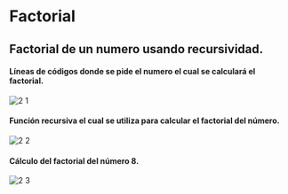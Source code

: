 # Factorial

## Factorial de un numero usando recursividad.

#### Líneas de códigos donde se pide el numero el cual se calculará el factorial.

![2 1](https://user-images.githubusercontent.com/71052252/94637945-6ce57f00-029e-11eb-8198-0f972897d4a7.png)

#### Función recursiva el cual se utiliza para calcular el factorial del número.

![2 2](https://user-images.githubusercontent.com/71052252/94637987-8b4b7a80-029e-11eb-8c05-f94fa6b64963.png)

#### Cálculo del factorial del número 8.

![2 3](https://user-images.githubusercontent.com/71052252/94638019-a4542b80-029e-11eb-9bab-7ff9f3bae970.png)

